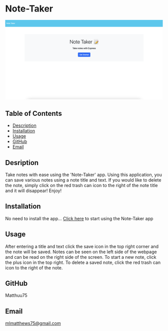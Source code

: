 
  

  # Note-Taker

  ![](<public/assets/Screen Shot 2023-10-24 at 22.02.08 PM.png>)

  ## Table of Contents
  * [Description](#description)
  * [Installation](#installation)
  * [Usage](#usage)
  * [GitHub](#github)
  * [Email](#email)

  ## Desription
  Take notes with ease using the 'Note-Taker' app. Using this application, you can save various notes using a note title and text. If you would like to delete the note, simply click on the red trash can icon to the right of the note title and it will disappear! Enjoy!

  ## Installation
  No need to install the app... [Click here](https://take-a-note3000-5e8ced7c7f75.herokuapp.com/) to start using the Note-Taker app

  ## Usage
  After entering a title and text click the save icon in the top right corner and the note will be saved. Notes can be seen on the left side of the webpage and can be read on the right side of the screen. To start a new note, click the plus icon in the top right. To delete a saved note, click the red trash can icon to the right of the note.

  ## GitHub
  Matthuu75

  ## Email
  mlmatthews75@gmail.com


